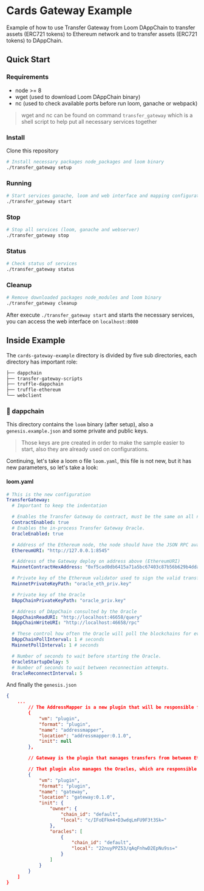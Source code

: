 # Cards Gateway Example

Example of how to use Transfer Gateway from Loom DAppChain to transfer assets (ERC721 tokens) to
Ethereum network and to transfer assets (ERC721 tokens) to DAppChain.

## Quick Start

### Requirements

* node >= 8
* wget (used to download Loom DAppChain binary)
* nc (used to check available ports before run loom, ganache or webpack)

> wget and nc can be found on command `transfer_gateway` which is a shell script
> to help put all necessary services together

### Install

Clone this repository

```bash
# Install necessary packages node_packages and loom binary
./transfer_gateway setup
```

### Running

```bash
# Start services ganache, loom and web interface and mapping configuration
./transfer_gateway start
```

### Stop

```bash
# Stop all services (loom, ganache and webserver)
./transfer_gateway stop
```

### Status

```bash
# Check status of services
./transfer_gateway status
```

### Cleanup

```bash
# Remove downloaded packages node_modules and loom binary
./transfer_gateway cleanup
```

After execute `./transfer_gateway start` and starts the necessary services, you can access the web interface on `localhost:8080`

## Inside Example

The `cards-gateway-example` directory is divided by five sub directories, each directory has important role:

```bash
├── dappchain
├── transfer-gateway-scripts
├── truffle-dappchain
├── truffle-ethereum
└── webclient
```

### 📁 dappchain

This directory contains the `loom` binary (after setup), also a `genesis.example.json` and some private and public keys.

> Those keys are pre created in order to make the sample easier to start, also they are already used on configurations.

Continuing, let's take a loom o file `loom.yaml`, this file is not new, but it has new parameters, so let's take a look:

#### loom.yaml

```yaml
# This is the new configuration
TransferGateway:
  # Important to keep the indentation

  # Enables the Transfer Gateway Go contract, must be the same on all nodes.
  ContractEnabled: true
  # Enables the in-process Transfer Gateway Oracle.
  OracleEnabled: true

  # Address of the Ethereum node, the node should have the JSON RPC available and running
  EthereumURI: "http://127.0.0.1:8545"

  # Address of the Gateway deploy on address above (EthereumURI)
  MainnetContractHexAddress: "0xf5cad0db6415a71a5bc67403c87b56b629b4ddaa"

  # Private key of the Ethereum validator used to sign the valid transfers between Ethereum and DAppChain
  MainnetPrivateKeyPath: "oracle_eth_priv.key"

  # Private key of the Oracle
  DAppChainPrivateKeyPath: "oracle_priv.key"

  # Address of DAppChain consulted by the Oracle
  DAppChainReadURI: "http://localhost:46658/query"
  DAppChainWriteURI: "http://localhost:46658/rpc"

  # These control how often the Oracle will poll the blockchains for events.
  DAppChainPollInterval: 1 # seconds
  MainnetPollInterval: 1 # seconds

  # Number of seconds to wait before starting the Oracle.
  OracleStartupDelay: 5
  # Number of seconds to wait between reconnection attempts.
  OracleReconnectInterval: 5
```

And finally the `genesis.json`

```json
{
    ...
        // The AddressMapper is a new plugin that will be responsible for "map" addresses from Ethereum and DAppChain
        {
            "vm": "plugin",
            "format": "plugin",
            "name": "addressmapper",
            "location": "addressmapper:0.1.0",
            "init": null
        },

        // Gateway is the plugin that manages transfers from between Ethereum and DAppChain, all transfer are secure and signed

        // That plugin also manages the Oracles, which are responsible for pool information from Ethereum network and sign withdraws from DAppChain to Ethereum network
        {
            "vm": "plugin",
            "format": "plugin",
            "name": "gateway",
            "location": "gateway:0.1.0",
            "init": {
                "owner": {
                    "chain_id": "default",
                    "local": "c/IFoEFkm4+D3wdqLmFU9F3t3Sk="
                },
                "oracles": [
                    {
                        "chain_id": "default",
                        "local": "22nuyPPZ53/qAqFnhwD2EpNu9ss="
                    }
                ]
            }
        }
    ]
}

```

